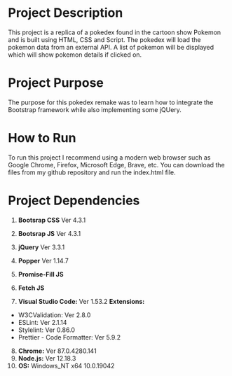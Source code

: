 # Project Description

This project is a replica of a pokedex found in the cartoon show Pokemon and is built using HTML, CSS and 
Script. The pokedex will load the pokemon data from an external API. A list of pokemon will be displayed which will show pokemon details if clicked on.

# Project Purpose

The purpose for this pokedex remake was to learn how to integrate the Bootstrap framework while also implementing some jQUery.

# How to Run

To run this project I recommend using a modern web browser such as Google Chrome, Firefox, Microsoft Edge, Brave, etc. You can download the files from my github repository and run the index.html file.

# Project Dependencies

1. **Bootsrap CSS** Ver 4.3.1
2. **Bootsrap JS** Ver 4.3.1
3. **jQuery** Ver 3.3.1
4. **Popper** Ver 1.14.7
5. **Promise-Fill JS**
6. **Fetch JS**

7. **Visual Studio Code:** Ver 1.53.2
  **Extensions:**
  - W3CValidation: Ver 2.8.0
  - ESLint: Ver 2.1.14
  - Stylelint: Ver 0.86.0
  - Prettier - Code Formatter: Ver 5.9.2

8. **Chrome:** Ver 87.0.4280.141
9. **Node.js:** Ver 12.18.3
10. **OS:** Windows_NT x64 10.0.19042
